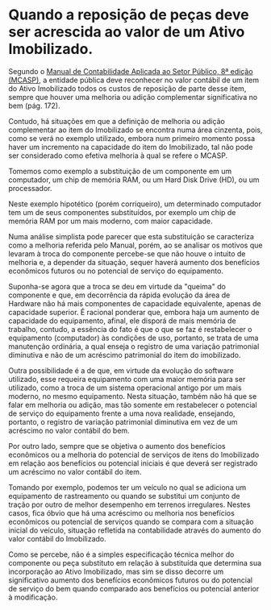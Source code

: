 # Quando a reposição de peças deve ser acrescida ao valor de um Ativo Imobilizado.

Segundo o [Manual de Contabilidade Aplicada ao Setor Público, 8ª edição (MCASP)](https://www.tesourotransparente.gov.br/publicacoes/manual-de-contabilidade-aplicada-ao-setor-publico-mcasp/2019/26), a entidade pública deve reconhecer no valor contábil de um item do Ativo Imobilizado todos os custos de reposição de parte desse item, sempre que houver uma melhoria ou adição complementar significativa no bem (pág. 172).

Contudo, há situações em que a definição de melhoria ou adição complementar ao item do Imobilizado se encontra numa área cinzenta, pois, como se verá no exemplo utilizado, embora num primeiro momento possa haver um incremento na capacidade do item do Imobilizado, tal não pode ser considerado como efetiva melhoria à qual se refere o MCASP.

Tomemos como exemplo a substituição de um componente em um computador, um chip de memória RAM, ou um Hard Disk Drive (HD), ou um processador.

Neste exemplo hipotético (porém corriqueiro), um determinado computador tem um de seus componentes substituídos, por exemplo um chip de memória RAM por um mais moderno, com maior capacidade.

Numa análise simplista pode parecer que esta substituição se caracteriza como a melhoria referida pelo Manual, porém, ao se analisar os motivos que levaram à troca do componente percebe-se que não houve o intuito de melhoria e, a depender da situação, sequer haverá aumento dos benefícios econômicos futuros ou no potencial de serviço do equipamento.

Suponha-se agora que a troca se deu em virtude da "queima" do componente e que, em decorrência da rápida evolução da área de Hardware não há mais componentes de capacidade equivalente, apenas de capacidade superior. É racional ponderar que, embora haja um aumento de capacidade do equipamento, afinal, ele disporá de mais memória de trabalho, contudo, a essência do fato é que o que se faz é restabelecer o equipamento (computador) às condições de uso, portanto, se trata de uma manutenção ordinária, a qual enseja o registro de uma variação patrimonial diminutiva e não de um acréscimo patrimonial do item do imobilizado.

Outra possibilidade é a de que, em virtude da evolução do software utilizado, esse requeira equipamento com uma maior memória para ser utilizado, como a troca de um sistema operacional antigo por um mais moderno, no mesmo equipamento. Nesta situação, também não há que se falar em melhoria ou adição, mas tão somente em restabelecer o potencial de serviço do equipamento frente a uma nova realidade, ensejando, portanto, o registro de variação patrimonial diminutiva em vez de um acréscimo no valor contábil do bem.

Por outro lado, sempre que se objetiva o aumento dos benefícios econômicos ou a melhoria do potencial de serviços de itens do Imobilizado em relação aos benefícios ou potencial iniciais é que deverá ser registrado um acréscimo no valor contábil do item.

Tomando por exemplo, podemos ter um veículo no qual se adiciona um equipamento de rastreamento ou quando se substitui um conjunto de tração por outro de melhor desempenho em terrenos irregulares. Nestes casos, fica óbvio que há uma acréscimo ou melhoria nos benefícios econômicos ou potencial de serviços quando se compara com a situação inicial do veículo, situação refletida na contabilidade através do aumento do valor contábil do Imobilizado.

Como se percebe, não é a simples especificação técnica melhor do componente ou peça substituto em relação à substituída que determina sua incorporação ao Ativo Imobilizado, mas sim se disso decorre um significativo aumento dos benefícios econômicos futuros ou do potencial de serviço do bem quando comparado aos benefícios ou potencial anterior à modificação.

